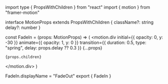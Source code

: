 import type { PropsWithChildren } from "react"
import { motion } from "framer-motion"

interface MotionProps extends PropsWithChildren {
  className?: string
  delay?: number
}

const FadeIn = (props: MotionProps) => (
  <motion.div
    initial={{ opacity: 0, y: -30 }}
    animate={{ opacity: 1, y: 0 }}
    transition={{ duration: 0.5, type: "spring", delay: props.delay ?? 0.3 }}
    {...props}
  >
    {props.children}
  </motion.div>
)

FadeIn.displayName = "FadeOut"
export { FadeIn }
